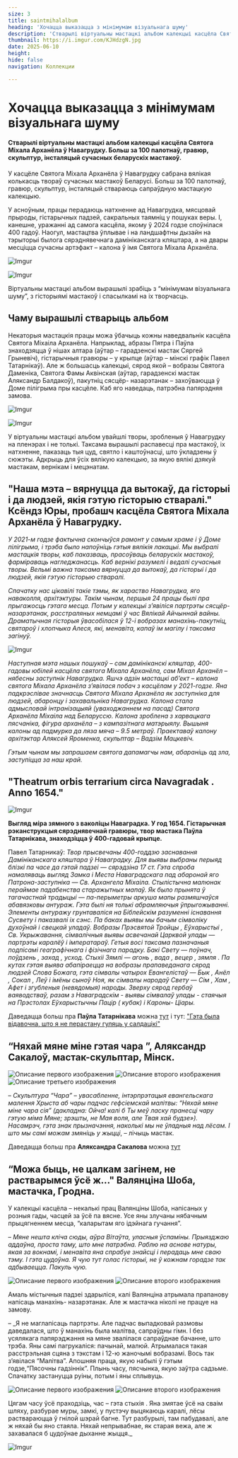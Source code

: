 ```yaml
---
size: 3
title: saintmihalalbum
heading: 'Хочацца выказацца з мінімумам візуальнага шуму'
description: 'Стварылі віртуальны мастацкі альбом калекцыі касцёла Святога Міхала Арханёла ў Навагрудку. Больш за 100 палотнаў, гравюр, скульптур, інсталяцый сучасных беларускіх мастакоў.'
thumbnail: https://i.imgur.com/KJHdzgN.jpg
date: 2025-06-10
height: 
hide: false
navigation: Коллекции

---
```

# Хочацца выказацца з мінімумам візуальнага шуму

#### Стварылі віртуальны мастацкі альбом калекцыі касцёла Святога Міхала Арханёла ў Навагрудку. Больш за 100 палотнаў, гравюр, скульптур, інсталяцый сучасных беларускіх мастакоў.

У касцёле Святога Міхала Арханёла ў Навагрудку сабрана вялікая колькасць твораў сучасных мастакоў Беларусі. Больш за 100 палотнаў, гравюр, скульптур, інсталяцый ствараюць сапраўдную мастацкую калекцыю. 

У асноўным, працы перадаюць натхненне ад Навагрудка, мясцовай прыроды, гістарычных падзей, сакральных таямніц у пошуках веры. І, канешне, уражанні ад самога касцёла, якому ў 2024 годзе споўнілася 400 гадоў.  Наогул, мастацтва ўплывае і на ландшафтны дызайн на тэрыторыі былога сярэднявечнага дамініканскага кляштара, а на двары месціцца сучасны  артэфакт – калона ў імя Святога Міхала Арханёла.

![Imgur](https://i.imgur.com/uzvHIoj.jpg)

![Imgur](https://i.imgur.com/UCreCBQ.jpg)

Віртуальны мастацкі альбом вырашылі зрабіць з “мінімумам візуальнага шуму”, з гісторыямі мастакоў і спасылкамі на іх творчасць. 

## Чаму вырашылі стварыць альбом

Некаторыя мастацкія працы можа ўбачыць кожны наведвальнік касцёла Святога Міхаіла Арханёла. Напрыклад, абразы Пятра і Паўла знаходзяцца ў нішах алтара (аўтар – гарадзенскі мастак Сяргей Грыневіч), гістарычныя гравюры – у крыпце (аўтар – мінскі графік Павел Татарнікаў). Але ж большасць калекцыі, сярод якой –  вобразы Святога Даменіка, Святога Фамы Аквінская (аўтар, гарадзенскі мастак Аляксандр Балдакоў),  пакутніц сясцёр- назарэтанак – захоўваюцца ў Доме пілігрыма пры касцёле. Каб яго наведаць,  патрэбна папярэдняя замова. 

![Imgur](https://i.imgur.com/pUPwAaO.jpg)

![Imgur](https://i.imgur.com/g5Gw1rn.jpg)

У віртуальны мастацкі альбом увайшлі творы, зробленыя ў Навагрудку на пленэрах і не толькі. Таксама вырашылі распавесці пра мастакоў,  іх натхненне, паказаць тыя цуд, святло і каштоўнасці, што ўкладзены ў сюжэты. Адкрыць для ўсіх вялікую калекцыю, за якую вялікі дзякуй мастакам, вернікам і мецэнатам.

## **"Наша мэта – вярнуцца да вытокаў, да гісторыі і да людзей, якія гэтую гісторыю стваралі."** Ксёндз Юры, пробашч касцёла Святога Міхала Арханёла ў Навагрудку.

_У 2021-м годзе фактычна скончыўся рамонт у самым храме і ў Доме пілігрыма, і трэба было напоўніць гэтыя вялікія лакацыі. Мы выбралі мастацкія творы, каб паказваць, прасоўваць беларускіх мастакоў, фарміраваць нагледжанасць. Каб вернікі разумелі і ведалі сучасныя творы. Вельмі важна таксама вярнуцца да вытокаў, да гісторыі і да людзей, якія гэтую гісторыю стваралі._

_Спачатку нас цікавілі такіе тэмы, як хараство Навагрудка, яго наваколля, архітэктуры. Такім чынам, першыя 24 працы былі пра прыгажосць гэтага месца. Потым у калекцыі з’явіліся партрэты сясцёр-назарэтанак, расстраляных немцамі ў час Вялікай Айчыннай вайны. Драматычная гісторыя ўвасобілася ў 12-і  вобразах манахінь-пакутніц, святароў і хлопчыка Алеся, які, менавіта, капаў ім магілу і таксама загінуў._

![Imgur](https://imgur.com/dPwCjws.jpg)

_Наступная мэта нашых пошукаў – сам дамініканскі кляштар, 400-гадовы юбілей касцёла святога Міхала Арханёла, сам Міхал Арханёл – нябесны заступнік Навагрудка. Яшчэ адзін мастацкі аб’ект –  калона святога Міхала Арханёла з’явілася побач з касцёлам у 2021-годзе. Яна падкрэслівае значнасць Святога Міхала Арханёла як заступніка для людзей, абаронцу і захавальніка Навагрудка. Калона стала адмысловай інтранізацыяй (уваходжаннем на пасад) Святога Арханёла Міхаіла над Беларуссю. Калона зроблена з харвацкага пясчаніка, фігура арханёла – з кампазітнага матэрыялу. Вышыня калоны ад падмурка да ляза мяча – 9.5 метраў. Праектаваў калону архітэктар Аляксей Яроменка, скульптар –  Вадзім Мацкевіч._ 

_Гэтым чынам мы запрашаем святога дапамагчы нам, абараніць ад зла, заступіцца за наш край._

## "Theatrum orbis terrarium circa Navagradak . Аnno 1654."

![Imgur](https://imgur.com/5ts6wsN.jpg)

**Выгляд міра зямного з ваколіцы Наваградка. У год 1654. Гістарычная рэканструкцыя сярэднявечнай гравюры, твор мастака Паўла Татарнікава, знаходзіцца ў 400-гадовай  крыпце.** 

Павел Татарникаў: _Твор прысвечаны 400-годдзю заснавання Дамініканскага кляштара ў Наваградку. Для выявы выбраны перыяд блізкі па часе да гэтай падзеі — сярэдзіна 17 ст. Гэта спроба намаляваць выгляд Замка і Места Наваградскага пад абаронай яго Патрона-заступніка — Св. Архангела Міхаіла. Стылістычна малюнак пераймае падабенства  старажытных мапаў. Як было прынята ў тагачастнай традыцыі — па-перыметры аркуша мапы размяшчаўся абавязковы антураж. Гэта былі ня толькі абрамляючыя ўпрыгожыванні. Элементы антуражу грунтаваліся на Біблейскім разуменні існавання Сусвету і паказвалі іх сэнс. Па баках выявы мы бачым сімволіку духоўнай і свецкай уладаў. Вобразы Прэсвятой Тройцы , Еўхарыстыі , Св. Укрыжавання, сімвалічныя выявы асвечанай Царквой улады — партрэты каралёў і імператараў. Гетыя восі таксама пазначаныя подпісамі геаграфічнага і фізічнага парадку. Бакі Свету — поўнач, поўдзень , захад , усход. Стыхіі Зямлі — агонь , вада , вецер , зямля . Па кутах гэтая выява абапіраецца на вобразы прапаведанага сярод людзей Слова Божага, гэта сімвалы чатырох Евангелістаў — Бык , Анёл , Сокал , Леў і імёны сыноў Ноя, як сімвалы народаў Свету — Сім , Хам , Афет і згубленыя (невядомыя) народы. Зверху сярод гербаў ваяводстваў, разам з Наваградскім - выявы сімвалаў улады - стаячыя на Прэстолах Еўхарыстычны Пацір ( кубак) і Кароны- Ціары._

Даведацца больш пра **Паўла Татарнікава** можна [тут](https://www.facebook.com/pavel.tatarnikov.7?locale=ru_RU) і тут: ["Гэта была відавочна, што я не перастану гуляць у салдацікі"](https://www.mamgrodno.com/projects/tatarnikovmam.html)

## “Няхай мяне міне гэтая чара ”, Аляксандр Сакалоў, мастак-скульптар, Мінск.

<div class="gallery3">
<img src="https://i.imgur.com/N7cfKuo.jpeg" alt="Описание первого изображения"> 
<img src="https://i.imgur.com/YM27Uum.jpeg" alt="Описание второго изображения">
<img src="https://i.imgur.com/m8wxOY9.jpeg" alt="Описание третьего изображения">   
</div>

– _Скульптура “Чара”  – увасабленне, інтэрпрэтацыя евангельскага малення Хрыста аб чары падчас гефсіемскай малітвы: “Няхай мяне міне чара сія” (дакладна: Ойча! калі б Ты меў ласку пранесці чару гэтую міма Мяне; зрэшты, не Мая воля, але Твая хай будзе»). Насамрэч, гэта знак прызначэння, наколькі мы не ўладныя над лёсам. І што мы самі можам змяніць у жыцці_, – лічыць мастак.

Даведацца больш пра **Аляксандра Сакалова** можна [тут](https://www.instagram.com/aliaksandr_sakalou/)

## “Можа быць, не цалкам загінем, не растварымся ўсё ж..." Валянціна Шоба, мастачка, Гродна.

У калекцыі касцёла – некалькі прац Валянціны Шоба,  напісаных у розныя гады, часцей за ўсё па вясне. Усе яны злучаны нябачным прыцягненнем месца, “каларытам яго ідэйнага гучання”. 

– _Мяне нешта кліча сюды, аўра Вітаўта, уласныя ўспаміны. Прыязджаю аддаўна, проста таму, што мне патрэбна. Раблю на аснове натуры, якая за вокнамі, і менавіта яна спрабуе знайсці і перадаць мне сваю тэму. І гэта цудоўна. Я чую тут голас гісторыі, не ў кожнам горадзе так адбываецца. Пакуль чую._

<div class="gallery2">
<img src="https://i.imgur.com/0isFhBB.jpeg" alt="Описание первого изображения"> 
<img src="https://i.imgur.com/Sdwg17V.jpeg" alt="Описание второго изображения">
</div>

Амаль містычныя падзеі здарыліся, калі Валянціна атрымала прапанову напісаць манахінь- назарэтанак. Але ж мастачка ніколі не працуе на замову. 

– _Я не маглапісаць партрэты. Але падчас выпадковай размовы  даведалася, што ў манахінь была малітва, сапраўдны гімн. І без усялякага папярэджання на мяне звалілася сапраўднае бачанне, што трэба. Яны самі пагрукаліся: пачынай, малюй. Атрымалася такая расстрэльная сцяна з тэкстам і 12-ю жаночымі вобразамі. Вось так з’явілася “Малітва”. Апошняя праца, якую набылі ў гэтым годзе,“Пясочны гадзіннік”. Плынь часу, пясчынка, якую заўтра садзьме. Спачатку застануцца руіны, потым і яны сплывуць. 

<div class="gallery2">
<img src="https://i.imgur.com/0WXuPOB.jpeg" alt="Описание первого изображения"> 
<img src="https://i.imgur.com/4LuyCmO.jpeg" alt="Описание второго изображения">
</div>

Цягам часу ўсё праходзіць, час – гэта стыхія . Яна змятае ўсё на сваім шляху, разбурае муры, замкі, у пустэчу выцякаюць каралі, лёсы раствараюцца ў гнілой шэрай багне. Тут разбурылі, там пабудавалі, але ж няхай бы яно стаяла. Няхай непрывабнае, як старая вежа, але ж захавалася б цудоўнае дыханне жыцця._ 

![Imgur](https://i.imgur.com/ezWRUM0.jpg)


















